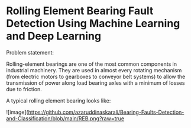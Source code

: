 #                                                         Rolling Element Bearing Fault Detection Using Machine Learning and Deep Learning


Problem statement:

Rolling-element bearings are one of the most common components in industrial machinery. They are used in almost every rotating mechanism (from electric motors to gearboxes to conveyor belt systems) to allow the transmission of power along load bearing axles with a minimum of losses due to friction.

A typical rolling element bearing looks like:

![image](https://github.com/azaruddinaskarali/Bearing-Faults-Detection-and-Classification/blob/main/REB.png?raw=true








